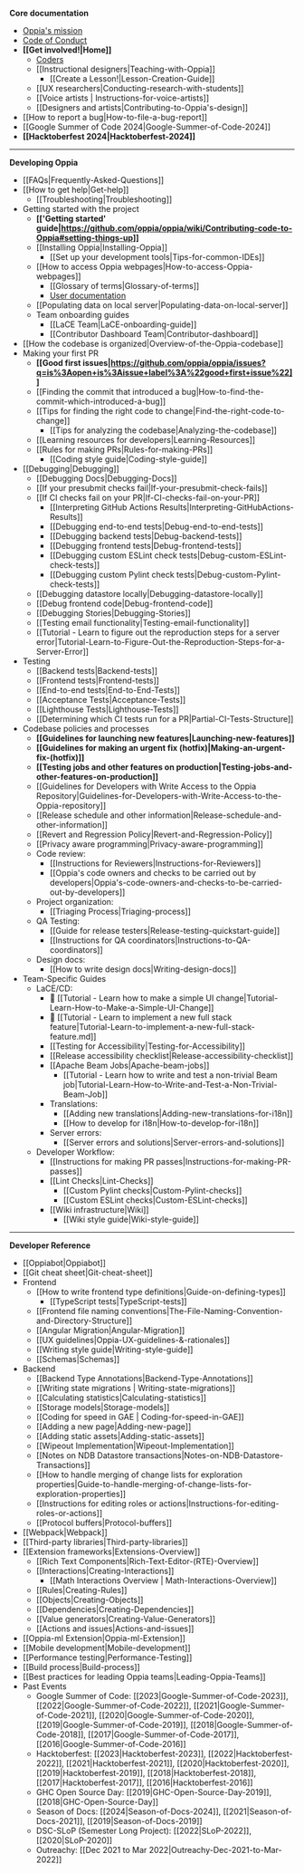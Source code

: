 **Core documentation**
  * [Oppia's mission](Oppia's-Mission)
  * [Code of Conduct](https://github.com/oppia/oppia/blob/develop/.github/CODE_OF_CONDUCT.md)
  * **[[Get involved!|Home]]**
    * [Coders](https://github.com/oppia/oppia/wiki/Contributing-code-to-Oppia#setting-things-up)
    * [[Instructional designers|Teaching-with-Oppia]]
      * [[Create a Lesson!|Lesson-Creation-Guide]]
    * [[UX researchers|Conducting-research-with-students]]
    * [[Voice artists | Instructions-for-voice-artists]]
    * [[Designers and artists|Contributing-to-Oppia's-design]]
  * [[How to report a bug|How-to-file-a-bug-report]]
  * [[Google Summer of Code 2024|Google-Summer-of-Code-2024]]
  * **[[Hacktoberfest 2024|Hacktoberfest-2024]]**
---
**Developing Oppia**
  * [[FAQs|Frequently-Asked-Questions]]
  * [[How to get help|Get-help]]
    * [[Troubleshooting|Troubleshooting]]
  * Getting started with the project
    * **[['Getting started' guide|https://github.com/oppia/oppia/wiki/Contributing-code-to-Oppia#setting-things-up]]**
    * [[Installing Oppia|Installing-Oppia]]
      * [[Set up your development tools|Tips-for-common-IDEs]]
    * [[How to access Oppia webpages|How-to-access-Oppia-webpages]]
      * [[Glossary of terms|Glossary-of-terms]]
      * [User documentation](https://oppia.github.io/)
    * [[Populating data on local server|Populating-data-on-local-server]]
    * Team onboarding guides
      * [[LaCE Team|LaCE-onboarding-guide]]
      * [[Contributor Dashboard Team|Contributor-dashboard]]
  * [[How the codebase is organized|Overview-of-the-Oppia-codebase]]
  * Making your first PR
    * **[[Good first issues|https://github.com/oppia/oppia/issues?q=is%3Aopen+is%3Aissue+label%3A%22good+first+issue%22]]**
    * [[Finding the commit that introduced a bug|How-to-find-the-commit-which-introduced-a-bug]]
    * [[Tips for finding the right code to change|Find-the-right-code-to-change]]
      * [[Tips for analyzing the codebase|Analyzing-the-codebase]]
    * [[Learning resources for developers|Learning-Resources]]
    * [[Rules for making PRs|Rules-for-making-PRs]]
      * [[Coding style guide|Coding-style-guide]]
  * [[Debugging|Debugging]]
    * [[Debugging Docs|Debugging-Docs]]
    * [[If your presubmit checks fail|If-your-presubmit-check-fails]]
    * [[If CI checks fail on your PR|If-CI-checks-fail-on-your-PR]]
      * [[Interpreting GitHub Actions Results|Interpreting-GitHubActions-Results]]
      * [[Debugging end-to-end tests|Debug-end-to-end-tests]]
      * [[Debugging backend tests|Debug-backend-tests]]
      * [[Debugging frontend tests|Debug-frontend-tests]]
      * [[Debugging custom ESLint check tests|Debug-custom-ESLint-check-tests]]
      * [[Debugging custom Pylint check tests|Debug-custom-Pylint-check-tests]]
    * [[Debugging datastore locally|Debugging-datastore-locally]]
    * [[Debug frontend code|Debug-frontend-code]]
    * [[Debugging Stories|Debugging-Stories]]
    * [[Testing email functionality|Testing-email-functionality]]
    * [[Tutorial - Learn to figure out the reproduction steps for a server error|Tutorial-Learn-to-Figure-Out-the-Reproduction-Steps-for-a-Server-Error]]
  * Testing
      * [[Backend tests|Backend-tests]]
      * [[Frontend tests|Frontend-tests]]
      * [[End-to-end tests|End-to-End-Tests]]
      * [[Acceptance Tests|Acceptance-Tests]]
      * [[Lighthouse Tests|Lighthouse-Tests]]
      * [[Determining which CI tests run for a PR|Partial-CI-Tests-Structure]]
  * Codebase policies and processes
    * **[[Guidelines for launching new features|Launching-new-features]]**
    * **[[Guidelines for making an urgent fix (hotfix)|Making-an-urgent-fix-(hotfix)]]**
    * **[[Testing jobs and other features on production|Testing-jobs-and-other-features-on-production]]**
    * [[Guidelines for Developers with Write Access to the Oppia Repository|Guidelines-for-Developers-with-Write-Access-to-the-Oppia-repository]]
    * [[Release schedule and other information|Release-schedule-and-other-information]]
    * [[Revert and Regression Policy|Revert-and-Regression-Policy]]
    * [[Privacy aware programming|Privacy-aware-programming]]
    * Code review:
      * [[Instructions for Reviewers|Instructions-for-Reviewers]]
      * [[Oppia's code owners and checks to be carried out by developers|Oppia's-code-owners-and-checks-to-be-carried-out-by-developers]]
    * Project organization:
      * [[Triaging Process|Triaging-process]]
    * QA Testing:
      * [[Guide for release testers|Release-testing-quickstart-guide]]
      * [[Instructions for QA coordinators|Instructions-to-QA-coordinators]]
    * Design docs:
      * [[How to write design docs|Writing-design-docs]]
  * Team-Specific Guides
    * LaCE/CD:
      * 👣 [[Tutorial - Learn how to make a simple UI change|Tutorial-Learn-How-to-Make-a-Simple-UI-Change]]
      * 👣 [[Tutorial - Learn to implement a new full stack feature|Tutorial-Learn-to-implement-a-new-full-stack-feature.md]]
      * [[Testing for Accessibility|Testing-for-Accessibility]]
      * [[Release accessibility checklist|Release-accessibility-checklist]]
      * [[Apache Beam Jobs|Apache-beam-jobs]]
        * [[Tutorial - Learn how to write and test a non-trivial Beam job|Tutorial-Learn-How-to-Write-and-Test-a-Non-Trivial-Beam-Job]]
      * Translations:
        * [[Adding new translations|Adding-new-translations-for-i18n]]
        * [[How to develop for i18n|How-to-develop-for-i18n]]
      * Server errors:
        * [[Server errors and solutions|Server-errors-and-solutions]]
    * Developer Workflow:
      * [[Instructions for making PR passes|Instructions-for-making-PR-passes]]
      * [[Lint Checks|Lint-Checks]]
        * [[Custom Pylint checks|Custom-Pylint-checks]]
        * [[Custom ESLint checks|Custom-ESLint-checks]]
      * [[Wiki infrastructure|Wiki]]
        * [[Wiki style guide|Wiki-style-guide]]

---
**Developer Reference**

  * [[Oppiabot|Oppiabot]]
  * [[Git cheat sheet|Git-cheat-sheet]]
  * Frontend
    * [[How to write frontend type definitions|Guide-on-defining-types]]
      * [[TypeScript tests|TypeScript-tests]]
    * [[Frontend file naming conventions|The-File-Naming-Convention-and-Directory-Structure]]
    * [[Angular Migration|Angular-Migration]]
    * [[UX guidelines|Oppia-UX-guidelines-&-rationales]]
    * [[Writing style guide|Writing-style-guide]]
    * [[Schemas|Schemas]]
  * Backend
    * [[Backend Type Annotations|Backend-Type-Annotations]]
    * [[Writing state migrations | Writing-state-migrations]]
    * [[Calculating statistics|Calculating-statistics]]
    * [[Storage models|Storage-models]]
    * [[Coding for speed in GAE | Coding-for-speed-in-GAE]]
    * [[Adding a new page|Adding-new-page]]
    * [[Adding static assets|Adding-static-assets]]
    * [[Wipeout Implementation|Wipeout-Implementation]]
    * [[Notes on NDB Datastore transactions|Notes-on-NDB-Datastore-Transactions]]
    * [[How to handle merging of change lists for exploration properties|Guide-to-handle-merging-of-change-lists-for-exploration-properties]]
    * [[Instructions for editing roles or actions|Instructions-for-editing-roles-or-actions]]
    * [[Protocol buffers|Protocol-buffers]]
  * [[Webpack|Webpack]]
  * [[Third-party libraries|Third-party-libraries]]
  * [[Extension frameworks|Extensions-Overview]]
    * [[Rich Text Components|Rich-Text-Editor-(RTE)-Overview]]
    * [[Interactions|Creating-Interactions]]
      * [[Math Interactions Overview | Math-Interactions-Overview]]
    * [[Rules|Creating-Rules]]
    * [[Objects|Creating-Objects]]
    * [[Dependencies|Creating-Dependencies]]
    * [[Value generators|Creating-Value-Generators]]
    * [[Actions and issues|Actions-and-issues]]
  * [[Oppia-ml Extension|Oppia-ml-Extension]]
  * [[Mobile development|Mobile-development]]
  * [[Performance testing|Performance-Testing]]
  * [[Build process|Build-process]]
  * [[Best practices for leading Oppia teams|Leading-Oppia-Teams]]
  * Past Events
    * Google Summer of Code: [[2023|Google-Summer-of-Code-2023]], [[2022|Google-Summer-of-Code-2022]], [[2021|Google-Summer-of-Code-2021]], [[2020|Google-Summer-of-Code-2020]], [[2019|Google-Summer-of-Code-2019]], [[2018|Google-Summer-of-Code-2018]], [[2017|Google-Summer-of-Code-2017]], [[2016|Google-Summer-of-Code-2016]]
    * Hacktoberfest: [[2023|Hacktoberfest-2023]], [[2022|Hacktoberfest-2022]], [[2021|Hacktoberfest-2021]], [[2020|Hacktoberfest-2020]], [[2019|Hacktoberfest-2019]], [[2018|Hacktoberfest-2018]], [[2017|Hacktoberfest-2017]], [[2016|Hacktoberfest-2016]]
    * GHC Open Source Day: [[2019|GHC-Open-Source-Day-2019]], [[2018|GHC-Open-Source-Day]]
    * Season of Docs: [[2024|Season-of-Docs-2024]], [[2021|Season-of-Docs-2021]], [[2019|Season-of-Docs-2019]]
    * DSC-SLoP (Semester Long Project): [[2022|SLoP-2022]], [[2020|SLoP-2020]]
    * Outreachy: [[Dec 2021 to Mar 2022|Outreachy-Dec-2021-to-Mar-2022]]
